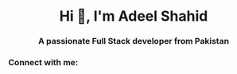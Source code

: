 <h1 align="center">Hi 👋, I'm Adeel Shahid</h1>
<h3 align="center">A passionate Full Stack developer from Pakistan</h3>

<h3 align="left">Connect with me:</h3>
<p align="left">
</p>
